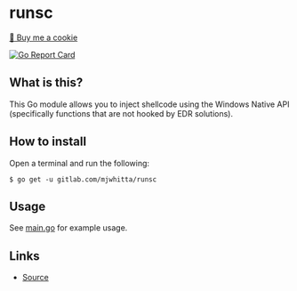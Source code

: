# runsc

<a href="https://www.buymeacoffee.com/mjwhitta">🍪 Buy me a cookie</a>

[![Go Report Card](https://goreportcard.com/badge/gitlab.com/mjwhitta/runsc)](https://goreportcard.com/report/gitlab.com/mjwhitta/runsc)

## What is this?

This Go module allows you to inject shellcode using the Windows Native
API (specifically functions that are not hooked by EDR solutions).

## How to install

Open a terminal and run the following:

```
$ go get -u gitlab.com/mjwhitta/runsc
```

## Usage

See [main.go](cmd/runsc/main.go) for example usage.

## Links

- [Source](https://gitlab.com/mjwhitta/runsc)
